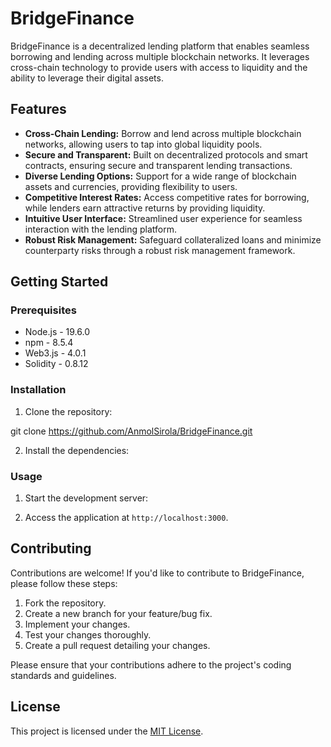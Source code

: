 # BridgeFinance

BridgeFinance is a decentralized lending platform that enables seamless borrowing and lending across multiple blockchain networks. It leverages cross-chain technology to provide users with access to liquidity and the ability to leverage their digital assets.

## Features

- **Cross-Chain Lending:** Borrow and lend across multiple blockchain networks, allowing users to tap into global liquidity pools.
- **Secure and Transparent:** Built on decentralized protocols and smart contracts, ensuring secure and transparent lending transactions.
- **Diverse Lending Options:** Support for a wide range of blockchain assets and currencies, providing flexibility to users.
- **Competitive Interest Rates:** Access competitive rates for borrowing, while lenders earn attractive returns by providing liquidity.
- **Intuitive User Interface:** Streamlined user experience for seamless interaction with the lending platform.
- **Robust Risk Management:** Safeguard collateralized loans and minimize counterparty risks through a robust risk management framework.

## Getting Started

### Prerequisites

- Node.js - 19.6.0
- npm - 8.5.4
- Web3.js - 4.0.1
- Solidity - 0.8.12

### Installation

1. Clone the repository:
   
git clone https://github.com/AnmolSirola/BridgeFinance.git

2. Install the dependencies:


### Usage

1. Start the development server:

2. Access the application at `http://localhost:3000`.

## Contributing

Contributions are welcome! If you'd like to contribute to BridgeFinance, please follow these steps:

1. Fork the repository.
2. Create a new branch for your feature/bug fix.
3. Implement your changes.
4. Test your changes thoroughly.
5. Create a pull request detailing your changes.

Please ensure that your contributions adhere to the project's coding standards and guidelines.

## License

This project is licensed under the [MIT License](https://opensource.org/licenses/MIT).




